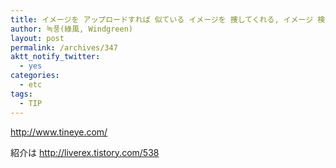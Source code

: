 ```yaml
---
title: イメージを アップロードすれば 似ている イメージを 捜してくれる, イメージ 検索 サイト
author: 녹풍(綠風, Windgreen)
layout: post
permalink: /archives/347
aktt_notify_twitter:
  - yes
categories:
  - etc
tags:
  - TIP
---
```

<meta http-equiv="content-type" content="text/html; charset=utf-8" />

<a target="_top" href="http://www.tineye.com/">http://www.tineye.com/</a> <div>
  紹介は <a target="_top" href="http://liverex.tistory.com/538">http://liverex.tistory.com/538</a>
</div>

<meta http-equiv="content-type" content="text/html; charset=utf-8" />